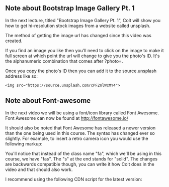 ## Note about Bootstrap Image Gallery Pt. 1
In the next lecture, titled "Bootstrap Image Gallery Pt. 1", Colt will show you how to get hi-resolution stock images from a website called unsplash. 

The method of getting the image url has changed since this video was created. 

If you find an image you like then you'll need to click on the image to make it full screen at which point the url will change to give you the photo's ID. 
It's the alphanumeric combination that comes after ?photo=.

Once you copy the photo's ID then you can add it to the source.unsplash address like so: 

`<img src="https://source.unsplash.com/cPF2nlWcMY4">`

## Note about Font-awesome
In the next video we will be using a font/icon library called Font Awesome. Font Awesome can now be found at http://fontawesome.io/

It should also be noted that Font Awesome has released a newer version than the one being used in this course. The syntax has changed ever so slightly. For example, to insert a retro camera icon you would use the following markup:

<i class="fas fa-camera-retro"></i> 

You'll notice that instead of the class name "fa", which we'll be using in this course, we have "fas". The "s" at the end stands for "solid". The changes are backwards compatible though, you can write it how Colt does in the video and that should also work.

I recommend using the following CDN script for the latest version:

<link rel="stylesheet" href="https://use.fontawesome.com/releases/v5.3.1/css/all.css" integrity="sha384-mzrmE5qonljUremFsqc01SB46JvROS7bZs3IO2EmfFsd15uHvIt+Y8vEf7N7fWAU" crossorigin="anonymous">
